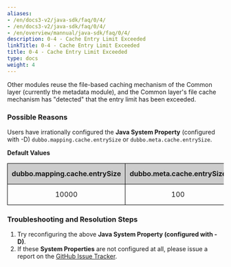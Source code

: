 ```yaml
---
aliases:
- /en/docs3-v2/java-sdk/faq/0/4/
- /en/docs3-v2/java-sdk/faq/0/4/
- /en/overview/mannual/java-sdk/faq/0/4/
description: 0-4 - Cache Entry Limit Exceeded
linkTitle: 0-4 - Cache Entry Limit Exceeded
title: 0-4 - Cache Entry Limit Exceeded
type: docs
weight: 4
---
```






Other modules reuse the file-based caching mechanism of the Common layer (currently the metadata module), and the Common layer's file cache mechanism has "detected" that the entry limit has been exceeded.


### Possible Reasons
Users have irrationally configured the **Java System Property** (configured with -D) `dubbo.mapping.cache.entrySize` or `dubbo.meta.cache.entrySize`.

**Default Values**

<style>
    .sheet-border, .sheet-border tr, .sheet-border tr td {
        border-width: 1px;
        border-color: black;
        text-align: center;
    }

    .sheet-border tr td {
        height: 48px;
        width: 83px;
        border-style: solid;
        padding: 0.6rem 0.6rem;
    }

    .sheet-header td {
        font-weight: bold;
        background: #cccccc;
    }
</style>

<table class="sheet-border">
    <tr class="sheet-header">
        <td>dubbo.mapping.cache.entrySize</td>
        <td>dubbo.meta.cache.entrySize</td>
    </tr>
    <tr>
        <td>10000</td>
        <td>100</td>
    </tr>
</table>

### Troubleshooting and Resolution Steps
1. Try reconfiguring the above **Java System Property (configured with -D)**.
2. If these **System Properties** are not configured at all, please issue a report on the [GitHub Issue Tracker](https://github.com/apache/dubbo/issues).

